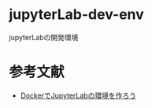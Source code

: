 # jupyterLab-dev-env
jupyterLabの開発環境

# 参考文献
- [DockerでJupyterLabの環境を作ろう](https://www.idnet.co.jp/column/page_187.html)